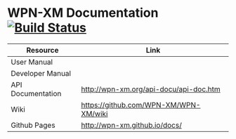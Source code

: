 # WPN-XM Documentation [![Build Status](https://travis-ci.org/WPN-XM/docs.svg)](https://travis-ci.org/WPN-XM/docs)

| Resource          | Link                                   |
|-------------------|----------------------------------------|
| User Manual       |                                        |
| Developer Manual  |                                        |
| API Documentation | http://wpn-xm.org/api-docu/api-doc.htm |
| Wiki              | https://github.com/WPN-XM/WPN-XM/wiki  |
| Github Pages      | http://wpn-xm.github.io/docs/          |


